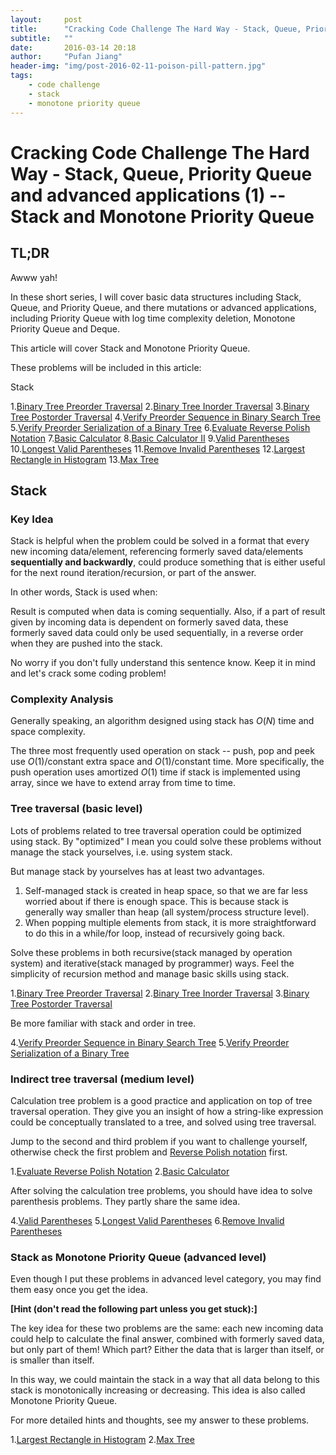 ```yaml
---
layout:     post
title:      "Cracking Code Challenge The Hard Way - Stack, Queue, Priority Queue and advanced applications (1) -- Stack and Monotone Priority Queue"
subtitle:   ""
date:       2016-03-14 20:18 
author:     "Pufan Jiang"
header-img: "img/post-2016-02-11-poison-pill-pattern.jpg"
tags:
    - code challenge
    - stack
    - monotone priority queue
---
```


# Cracking Code Challenge The Hard Way - Stack, Queue, Priority Queue and advanced applications (1) -- Stack and Monotone Priority Queue

## TL;DR

Awww yah!

In these short series, I will cover basic data structures including Stack, Queue, and Priority Queue, and there mutations or advanced applications, including Priority Queue with log time complexity deletion, Monotone Priority Queue and Deque.

This article will cover Stack and Monotone Priority Queue.

These problems will be included in this article:

Stack

 1.[Binary Tree Preorder Traversal](https://leetcode.com/problems/binary-tree-preorder-traversal/)
 2.[Binary Tree Inorder Traversal](https://leetcode.com/problems/binary-tree-inorder-traversal/)
 3.[Binary Tree Postorder Traversal](https://leetcode.com/problems/binary-tree-postorder-traversal/)
 4.[Verify Preorder Sequence in Binary Search Tree](https://leetcode.com/problems/verify-preorder-sequence-in-binary-search-tree/)
 5.[Verify Preorder Serialization of a Binary Tree](https://leetcode.com/problems/verify-preorder-serialization-of-a-binary-tree/)
 6.[Evaluate Reverse Polish Notation](https://leetcode.com/problems/evaluate-reverse-polish-notation/)
 7.[Basic Calculator](https://leetcode.com/problems/basic-calculator/)
 8.[Basic Calculator II](https://leetcode.com/problems/basic-calculator-ii/)
  9.[Valid Parentheses](https://leetcode.com/problems/valid-parentheses/)
  10.[Longest Valid Parentheses](https://leetcode.com/problems/longest-valid-parentheses/)
  11.[Remove Invalid Parentheses](https://leetcode.com/problems/remove-invalid-parentheses/)
   12.[Largest Rectangle in Histogram](https://leetcode.com/problems/largest-rectangle-in-histogram/)
 13.[Max Tree](http://www.lintcode.com/en/problem/max-tree/#)


## Stack

### Key Idea

Stack is helpful when the problem could be solved in a format that every new incoming data/element, referencing formerly saved data/elements **sequentially and backwardly**, could produce something that is either useful for the next round iteration/recursion, or part of the answer.

In other words, Stack is used when:

Result is computed when data is coming sequentially. Also, if a part of result given by incoming data is dependent on formerly saved data, these formerly saved data could only be used sequentially, in a reverse order when they are pushed into the stack.

No worry if you don't fully understand this sentence know. Keep it in mind and let's crack some coding problem!

### Complexity Analysis

Generally speaking, an algorithm designed using stack has $O(N)$ time and space complexity.

The three most frequently used operation on stack -- push, pop and peek use $O(1)$/constant extra space and $O(1)$/constant time. More specifically, the push operation uses amortized $O(1)$ time if stack is implemented using array, since we have to extend array from time to time.

### Tree traversal (basic level)

Lots of problems related to tree traversal operation could be optimized using stack. By "optimized" I mean you could solve these problems without manage the stack yourselves, i.e. using system stack. 

But manage stack by yourselves has at least two advantages.

1. Self-managed stack is created in heap space, so that we are far less worried about if there is enough space. This is because stack is generally way smaller than heap (all system/process structure level).
2. When popping multiple elements from stack, it is more straightforward to do this in a while/for loop, instead of recursively going back.

Solve these problems in both recursive(stack managed by operation system) and iterative(stack managed by programmer) ways. Feel the simplicity of recursion method and manage basic skills using stack.

 1.[Binary Tree Preorder Traversal](https://leetcode.com/problems/binary-tree-preorder-traversal/)
 2.[Binary Tree Inorder Traversal](https://leetcode.com/problems/binary-tree-inorder-traversal/)
 3.[Binary Tree Postorder Traversal](https://leetcode.com/problems/binary-tree-postorder-traversal/)

 Be more familiar with stack and order in tree.
 
 4.[Verify Preorder Sequence in Binary Search Tree](https://leetcode.com/problems/verify-preorder-sequence-in-binary-search-tree/)
 5.[Verify Preorder Serialization of a Binary Tree](https://leetcode.com/problems/verify-preorder-serialization-of-a-binary-tree/)

### Indirect tree traversal (medium level)

Calculation tree problem is a good practice and application on top of tree traversal operation. They give you an insight of how a string-like expression could be conceptually translated to a tree, and solved using tree traversal.

 Jump to the second and third problem if you want to challenge yourself, otherwise check the first problem and [Reverse Polish notation](https://en.wikipedia.org/wiki/Reverse_Polish_notation) first.
 
 1.[Evaluate Reverse Polish Notation](https://leetcode.com/problems/evaluate-reverse-polish-notation/)
 2.[Basic Calculator](https://leetcode.com/problems/basic-calculator/)

 After solving the calculation tree problems, you should have idea to solve parenthesis problems. They partly share the same idea.
  
  4.[Valid Parentheses](https://leetcode.com/problems/valid-parentheses/)
  5.[Longest Valid Parentheses](https://leetcode.com/problems/longest-valid-parentheses/)
  6.[Remove Invalid Parentheses](https://leetcode.com/problems/remove-invalid-parentheses/)

### Stack as Monotone Priority Queue (advanced level)

Even though I put these problems in advanced level category, you may find them easy once you get the idea. 

**[Hint (don't read the following part unless you get stuck):]** 

The key idea for these two problems are the same: each new incoming data could help to calculate the final answer, combined with formerly saved data, but only part of them! Which part? Either the data that is larger than itself, or is smaller than itself. 

In this way, we could maintain the stack in a way that all data belong to this stack is monotonically increasing or decreasing. This idea is also called Monotone Priority Queue.
 
For more detailed hints and thoughts, see my answer to these problems.

 1.[Largest Rectangle in Histogram](https://leetcode.com/problems/largest-rectangle-in-histogram/)
 2.[Max Tree](http://www.lintcode.com/en/problem/max-tree/#)
